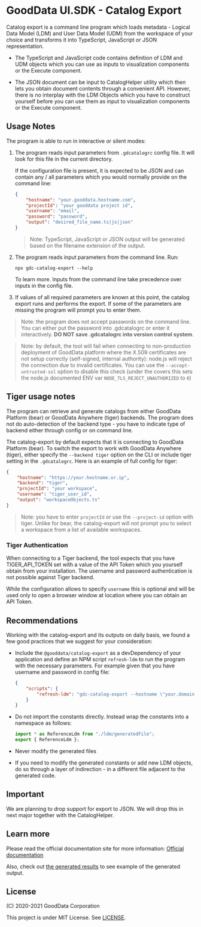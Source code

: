 # GoodData UI.SDK - Catalog Export

Catalog export is a command line program which loads metadata - Logical Data Model (LDM) and User Data Model (UDM)
from the workspace of your choice and transforms it into TypeScript, JavaScript or JSON representation.

-   The TypeScript and JavaScript code contains definition of LDM and UDM objects which you can use as inputs to
    visualization components or the Execute component.

-   The JSON document can be input to CatalogHelper utility which then lets you obtain document contents through
    a convenient API. However, there is no interplay with the LDM Objects which you have to construct yourself before
    you can use them as input to visualization components or the Execute component.

## Usage Notes

The program is able to run in interactive or silent modes:

1.  The program reads input parameters from `.gdcatalogrc` config file. It will look for this file in the current directory.

    If the configuration file is present, it is expected to be JSON and can contain any / all parameters which you would normally provide on the command line:

    ```json
    {
        "hostname": "your.gooddata.hostname.com",
        "projectId": "your gooddata project id",
        "username": "email",
        "password": "password",
        "output": "desired_file_name.ts|js|json"
    }
    ```

    > Note: TypeScript, JavaScript or JSON output will be generated based on the filename extension of the output.

2.  The program reads input parameters from the command line. Run:

    `npx gdc-catalog-export --help`

    To learn more. Inputs from the command line take precedence over inputs in the config file.

3.  If values of all required parameters are known at this point, the catalog export runs and performs the export.
    If some of the parameters are missing the program will prompt you to enter them.

> Note: the program does not accept passwords on the command line.
> You can either put the password into .gdcatalogrc or enter it interactively.
> **DO NOT save .gdcatalogrc into version control system**.

> Note: by default, the tool will fail when connecting to non-production deployment of GoodData platform where
> the X.509 certificates are not setup correctly (self-signed, internal authority): node.js will reject the
> connection due to invalid certificates. You can use the `--accept-untrusted-ssl` option to disable this
> check (under the covers this sets the node.js documented ENV var `NODE_TLS_REJECT_UNAUTHORIZED` to `0`)

## Tiger usage notes

The program can retrieve and generate catalogs from either GoodData Platform (bear) or GoodData Anywhere (tiger)
backends. The program does not do auto-detection of the backend type - you have to indicate type of backend
either through config or on command line.

The catalog-export by default expects that it is connecting to GoodData Platform (bear). To switch the
export to work with GoodData Anywhere (tiger), either specify the `--backend tiger` option on the CLI or include tiger
setting in the `.gdcatalogrc`. Here is an example of full config for tiger:

```json
{
    "hostname": "https://your.hostname.or.ip",
    "backend": "tiger",
    "projectId": "your workspace",
    "username": "tiger_user_id",
    "output": "workspaceObjects.ts"
}
```

> Note: you have to enter `projectId` or use the `--project-id` option with tiger. Unlike for bear, the
> catalog-export will not prompt you to select a workspace from a list of available workspaces.

### Tiger Authentication

When connecting to a Tiger backend, the tool expects that you have TIGER_API_TOKEN set with a value of the API Token
which you yourself obtain from your installation. The username and password authentication is not possible against
Tiger backend.

While the configuration allows to specify `username` this is optional and will be used only to open a browser window
at location where you can obtain an API Token.

## Recommendations

Working with the catalog-export and its outputs on daily basis, we found a few good practices that we suggest for
your consideration:

-   Include the `@gooddata/catalog-export` as a devDependency of your application and define an NPM script `refresh-ldm`
    to run the program with the necessary parameters. For example given that you have username and password in
    config file:

    ```json
    {
        "scripts": {
            "refresh-ldm": "gdc-catalog-export --hostname \"your.domain.gooddata.com\" --project-id \"yourProjectId\" --output \"catalog.ts\""
        }
    }
    ```

-   Do not import the constants directly. Instead wrap the constants into a namespace as follows:

    ```typescript
    import * as ReferenceLdm from "./ldm/generatedFile";
    export { ReferenceLdm };
    ```

-   Never modify the generated files

-   If you need to modify the generated constants or add new LDM objects, do so through a layer of indirection -
    in a different file adjacent to the generated code.

## Important

We are planning to drop support for export to JSON. We will drop this in next major together with the CatalogHelper.

## Learn more

Please read the official documentation site for more information:
[Official documentation](https://sdk.gooddata.com/gooddata-ui/docs/gdc_catalog_export.html)

Also, check out [the generated results](../reference-workspace/src/ldm/full.ts) to see example of the
generated output.

## License

(C) 2020-2021 GoodData Corporation

This project is under MIT License. See [LICENSE](https://github.com/gooddata/gooddata-ui-sdk/blob/master/tools/catalog-export/LICENSE).
